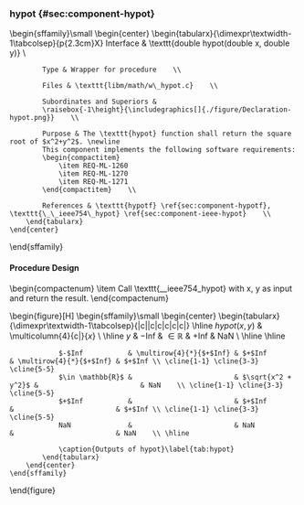 ### hypot {#sec:component-hypot}

\begin{sffamily}\small
	\begin{center}
		\begin{tabularx}{\dimexpr\textwidth-1\tabcolsep}{p{2.3cm}X}
			Interface       & \texttt{double hypot(double x, double y)} \\ 
			
			Type & Wrapper for procedure    \\ 
			
			Files & \texttt{libm/math/w\_hypot.c}    \\ 
			
			Subordinates and Superiors &
			\raisebox{-1\height}{\includegraphics[]{./figure/Declaration-hypot.png}}    \\ 
			
			Purpose & The \texttt{hypot} function shall return the square root of $x^2+y^2$. \newline
			This component implements the following software requirements:
			\begin{compactitem}
				\item REQ-ML-1260
				\item REQ-ML-1270
				\item REQ-ML-1271
			\end{compactitem}    \\ 
			
			References & \texttt{hypotf} \ref{sec:component-hypotf}, \texttt{\_\_ieee754\_hypot} \ref{sec:component-ieee-hypot}    \\ 
		\end{tabularx}
	\end{center}
\end{sffamily}

#### Procedure Design

\begin{compactenum}
	\item Call \texttt{\_\_ieee754\_hypot} with x, y as input and return the result.
\end{compactenum}

\begin{figure}[H]
	\begin{sffamily}\small
		\begin{center}
			\begin{tabularx}{\dimexpr\textwidth-1\tabcolsep}{|c||c|c|c|c|c|}
				\hline
				$hypot(x, y)$    & \multicolumn{4}{c|}{$x$}                                                        \\ \hline
				$y$              & $-$Inf                  & $\in \mathbb{R}$   & $+$Inf                  & NaN    \\ \hline \hline
				
				$-$Inf           & \multirow{4}{*}{$+$Inf} & $+$Inf             & \multirow{4}{*}{$+$Inf} & $+$Inf \\ \cline{1-1} \cline{3-3} \cline{5-5} 
				$\in \mathbb{R}$ &                         & $\sqrt{x^2 + y^2}$ &                         & NaN    \\ \cline{1-1} \cline{3-3} \cline{5-5} 
				$+$Inf           &                         & $+$Inf             &                         & $+$Inf \\ \cline{1-1} \cline{3-3} \cline{5-5} 
				NaN              &                         & NaN                &                         & NaN    \\ \hline
				
				\caption{Outputs of hypot}\label{tab:hypot}
			\end{tabularx}
		\end{center}
	\end{sffamily}
\end{figure}